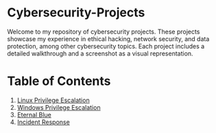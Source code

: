 # Cybersecurity-Projects
Welcome to my repository of cybersecurity projects. These projects showcase my experience in ethical hacking, network security, and data protection, among other cybersecurity topics. Each project includes a detailed walkthrough and a screenshot as a visual representation.

# **Table of Contents**

1. [Linux Privilege Escalation](https://github.com/B-Johnson89/Cybersecurity-Projects/blob/main/Linux%20Privesc/README.md)
2. [Windows Privilege Escalation](https://github.com/B-Johnson89/Cybersecurity-Projects/blob/main/Windows%20Privesc/README.md)
3. [Eternal Blue](https://github.com/B-Johnson89/Cybersecurity-Projects/blob/main/Eternal%20Blue/README.md)
4. [Incident Response](https://github.com/B-Johnson89/Cybersecurity-Projects/blob/main/Incident%20Response%20Lab/README.md)
